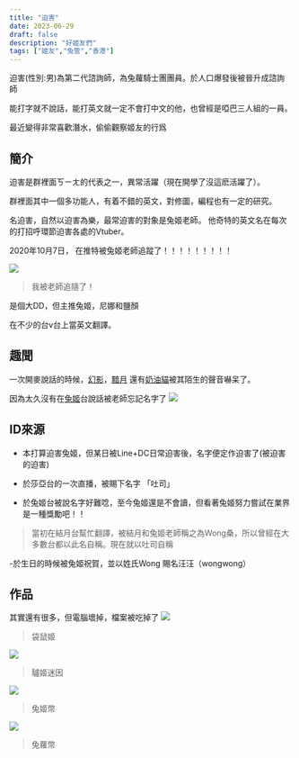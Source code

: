 ```yaml
---
title: "迫害"
date: 2023-06-29
draft: false
description: "好姬友們"
tags: ["姬友","兔管","香港"]
---
```


迫害(性別:男)為第二代諮詢師，為兔蘿騎士團團員。於人口爆發後被晉升成諮詢師

能打字就不說話，能打英文就一定不會打中文的他，也曾經是啞巴三人組的一員。

最近變得非常喜歡潛水，偷偷觀察姬友的行爲

## 簡介

迫害是群裡面ㄎㄧㄤ的代表之一，異常活躍（現在開學了沒這麽活躍了）。

群裡面其中一個多功能人，有着不錯的英文，對修圖，編程也有一定的研究。

名迫害，自然以迫害為樂，最常迫害的對象是兔姬老師。
他奇特的英文名在每次的打招呼環節迫害各處的Vtuber。

2020年10月7日，
在推特被兔姬老師追蹤了！！！！！！！！！

![](https://raw.githubusercontent.com/watercatuwu/usagihimepedia/pic/20230629181816.png)
> 我被老師追隨了！

是個大DD，但主推兔姬，尼娜和鹽顏

在不少的台v台上當英文翻譯。

## 趣聞

一次開麥說話的時候，[幻影](幻影 "wikilink")，[黯月](黯月 "wikilink")
還有[奶油貓](奶油貓 "wikilink")被其陌生的聲音嚇呆了。

因為太久沒有在[兔姬](兔姬 "wikilink")台說話被老師忘記名字了
![](https://raw.githubusercontent.com/watercatuwu/usagihimepedia/pic/20230629181955.png)

## ID來源

- 本打算迫害兔姬，但某日被Line+DC日常迫害後，名字便定作迫害了(被迫害的迫害)

- 於莎亞台的一次直播，被賜下名字 「吐司」

- 於兔姬台被說名字好難唸，至今兔姬還是不會讀，但看著兔姬努力嘗試在業界是一種獎勵吧！！

> 當初在結月台幫忙翻譯，被結月和兔姬老師稱之為Wong桑，所以曾經在大多數台都以此名自稱。現在就以吐司自稱

-於生日的時候被兔姬祝賀，並以姓氏Wong 賜名汪汪（wongwong）

## 作品

其實還有很多，但電腦壞掉，檔案被吃掉了
![](https://raw.githubusercontent.com/watercatuwu/usagihimepedia/pic/20230629182303.png)
> 袋鼠姬

![](https://raw.githubusercontent.com/watercatuwu/usagihimepedia/pic/20230629182343.png)
> 驢姬迷因

![](https://raw.githubusercontent.com/watercatuwu/usagihimepedia/pic/20230629182420.png)
> 兔姬幣

![](https://raw.githubusercontent.com/watercatuwu/usagihimepedia/pic/20230629182445.png)
> 兔蘿幣